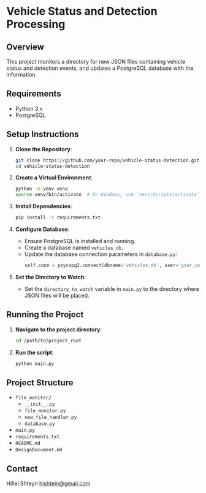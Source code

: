 # Vehicle Status and Detection Processing

## Overview
This project monitors a directory for new JSON files containing vehicle status and detection events, and updates a PostgreSQL database with the information.

## Requirements
- Python 3.x
- PostgreSQL

## Setup Instructions

1. **Clone the Repository**:
    ```bash
    git clone https://github.com/your-repo/vehicle-status-detection.git
    cd vehicle-status-detection
    ```

2. **Create a Virtual Environment**:
    ```bash
    python -m venv venv
    source venv/bin/activate  # On Windows, use `venv\Scripts\activate`
    ```

3. **Install Dependencies**:
    ```bash
    pip install -r requirements.txt
    ```

4. **Configure Database**:
    - Ensure PostgreSQL is installed and running.
    - Create a database named `vehicles_db`.
    - Update the database connection parameters in `database.py`:
      ```python
      self.conn = psycopg2.connect(dbname='vehicles_db', user='your_user', password='your_password', host='localhost', port='5432')
      ```

5. **Set the Directory to Watch**:
    - Set the `directory_to_watch` variable in `main.py` to the directory where JSON files will be placed.

## Running the Project

1. **Navigate to the project directory**:
    ```bash
    cd /path/to/project_root
    ```

2. **Run the script**:
    ```bash
    python main.py
    ```

## Project Structure

- `file_monitor/`
  - `__init__.py`
  - `file_monitor.py`
  - `new_file_handler.py`
  - `database.py`
- `main.py`
- `requirements.txt`
- `README.md`
- `DesignDocument.md`

## Contact

Hillel Shteyn 
hishtein@gmail.com